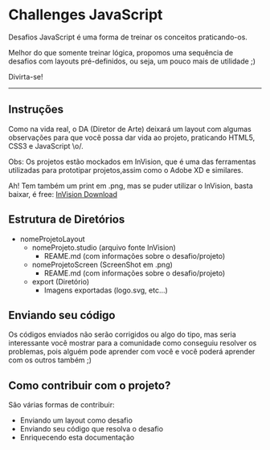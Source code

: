 # Challenges JavaScript

Desafios JavaScript é uma forma de treinar os conceitos praticando-os.

Melhor do que somente treinar lógica, propomos uma sequência de desafios com layouts pré-definidos, ou seja, um pouco mais de utilidade ;)

Divirta-se!

---

## Instruções

Como na vida real, o DA (Diretor de Arte) deixará um layout com algumas observações para que você possa dar vida ao projeto, praticando HTML5, CSS3 e JavaScript \o/.

Obs: Os projetos estão mockados em InVision, que é uma das ferramentas utilizadas para prototipar projetos,assim como o Adobe XD e similares.

Ah! Tem também um print em .png, mas se puder utilizar o InVision, basta baixar, é free: [InVision Download](https://www.invisionapp.com)

## Estrutura de Diretórios
+ nomeProjetoLayout
  + nomeProjeto.studio (arquivo fonte InVision)
    + REAME.md (com informações sobre o desafio/projeto)
  + nomeProjetoScreen (ScreenShot em .png)
    + REAME.md (com informações sobre o desafio/projeto)
  + export (Diretório)
    + Imagens exportadas (logo.svg, etc...)

## Enviando seu código

Os códigos enviados não serão corrigidos ou algo do tipo, mas seria interessante você mostrar para a comunidade como conseguiu resolver os problemas, pois alguém pode aprender com você e você poderá aprender com os outros também ;)

## Como contribuir com o projeto?

São várias formas de contribuir:
+ Enviando um layout como desafio
+ Enviando seu código que resolva o desafio
+ Enriquecendo esta documentação



